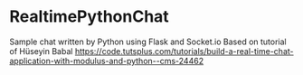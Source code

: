 # RealtimePythonChat
Sample chat written by Python using Flask and Socket.io  Based on tutorial of Hüseyin Babal https://code.tutsplus.com/tutorials/build-a-real-time-chat-application-with-modulus-and-python--cms-24462
